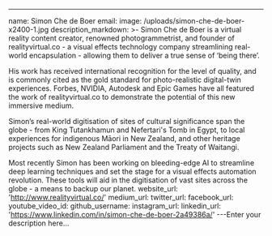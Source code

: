 ---
name: Simon Che de Boer
email:
image: /uploads/simon-che-de-boer-x2400-1.jpg
description_markdown: >-
  Simon Che de Boer is a virtual reality content creator, renowned
  photogrammetrist, and founder of realityvirtual.co - a visual effects
  technology company streamlining real-world encapsulation - allowing them to
  deliver a true sense of ‘being there’.


  His work has received international recognition for the level of quality, and
  is commonly cited as the gold standard for photo-realistic digital-twin
  experiences. Forbes, NVIDIA, Autodesk and Epic Games have all featured the
  work of realityvirtual.co to demonstrate the potential of this new immersive
  medium.


  Simon’s real-world digitisation of sites of cultural significance span the
  globe - from King Tutankhamun and Nefertari's Tomb in Egypt, to local
  experiences for indigenous Māori in New Zealand, and other heritage projects
  such as New Zealand Parliament and the Treaty of Waitangi.


  Most recently Simon has been working on bleeding-edge AI to streamline deep
  learning techniques and set the stage for a visual effects automation
  revolution. These tools will aid in the digitisation of vast sites across the
  globe - a means to backup our planet.
website_url: 'http://www.realityvirtual.co/'
medium_url:
twitter_url:
facebook_url:
youtube_video_id:
github_username:
instagram_url:
linkedin_url: 'https://www.linkedin.com/in/simon-che-de-boer-2a49386a/'
---Enter your description here...
